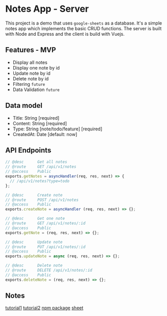 # Notes App - Server

This project is a demo that uses `google-sheets` as a database. It's a simple notes app which implements the basic CRUD functions. The server is built with Node and Express and the client is build with Vuejs.

## Features - MVP

- Display all notes
- Display one note by id
- Update note by id
- Delete note by id
- Filtering `future`
- Data Validation `future`

## Data model

- Title: String [required]
- Content: String [required]
- Type: String [note/todo/feature] [required]
- CreatedAt: Date [default: now]

## API Endpoints

```js
// @desc      Get all notes
// @route     GET /api/v1/notes
// @access    Public
exports.getNotes = asyncHandler(req, res, next) => {
  // /api/v1/notes?type=todo
};

// @desc      Create note
// @route     POST /api/v1/notes
// @access    Public
exports.createNote = asyncHandler (req, res, next) => {};

// @desc      Get one note
// @route     GET /api/v1/notes/:id
// @access    Public
exports.getNote = (req, res, next) => {};

// @desc      Update note
// @route     PUT /api/v1/notes/:id
// @access    Public
exports.updateNote = async (req, res, next) => {};

// @desc      Delete note
// @route     DELETE /api/v1/notes/:id
// @access    Public
exports.deleteNote = (req, res, next) => {};

```

## Notes

 [tutorial1](https://www.youtube.com/watch?v=01YKQmia2Jw)
 [tutorial2](https://www.youtube.com/watch?v=ulOKYl5sHGk)
 [npm package](https://www.npmjs.com/package/google-spreadsheet)
 [sheet](https://docs.google.com/spreadsheets/d/1Q5WWy2UMWZZBjWa0-EnOBwGdhFhoX3X3t6cRxaTFWNY/edit#gid=0)
